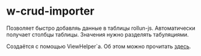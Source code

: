 # w-crud-importer
Позволяет быстро добавляь данные в таблицы rollun-js. Автоматически получает
столбцы таблицы. Значения нужно разделять табуляциями.

Создаётся с помощью ViewHelper`а. Об этом можно прочитать [здесь]().